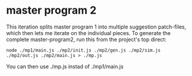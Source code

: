 # master program 2

This iteration splits master program 1 into multiple suggestion patch-files, which then lets me iterate on the individual pieces.
To generate the complete master-program2, run this from the project's top direct:

```
node ./mp1/main.js ./mp2/init.js ./mp2/gen.js ./mp2/sim.js ./mp2/out.js ./mp2/main.js > ./mp.js
```

You can then use ./mp.js instad of ./mp1/main.js